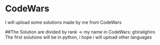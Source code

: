 # CodeWars
I will upload some solutions made by me from CodeWars

##The Solution are divided by rank -> my name in CodeWars: ghirailghiro
The first solutions will be in python, i hope i will upload other languages
